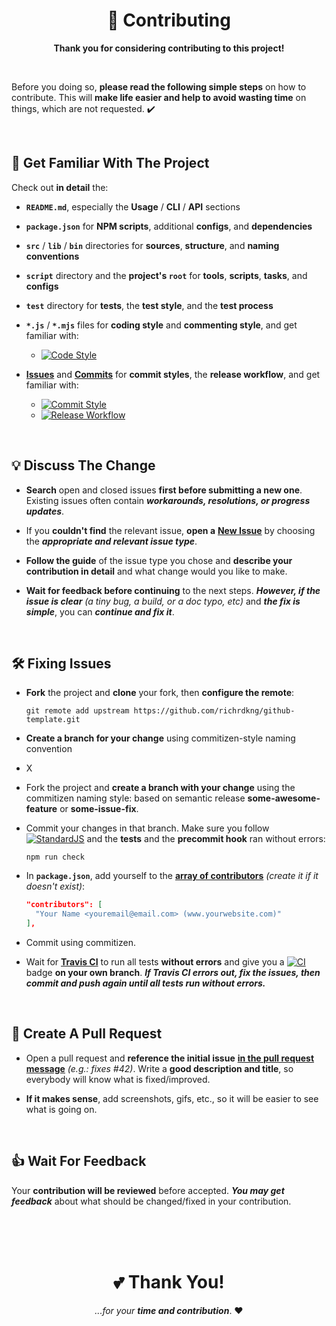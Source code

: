 <h1 align="center">
  🍻 Contributing
</h1>

<p align="center">
  <b>Thank you for considering contributing to this project!</b>
</p>

<br/>

Before you doing so, **please read the following simple steps** on how to contribute. This will **make life easier and help to avoid wasting time** on things, which are not requested. ✔️

<br/>

## 📑	Get Familiar With The Project

Check out **in detail** the:

 - **`README.md`**, especially the **Usage** / **CLI** / **API** sections
 
 - **`package.json`** for **NPM scripts**, additional **configs**, and **dependencies**
 
 - **`src`** / **`lib`** / **`bin`** directories for **sources**, **structure**, and **naming conventions**

 - **`script`** directory and the **project's `root`** for **tools**, **scripts**, **tasks**, and **configs**

 - **`test`** directory for **tests**, the **test style**, and the **test process**

 - **`*.js`** / **`*.mjs`** files for **coding style** and **commenting style**, and get familiar with:
 
   - [![Code Style][badge-code]][url-code]

  - [**Issues**][url-issues] and [**Commits**][url-commits] for **commit styles**, the **release workflow**, and get familiar with:
  
    - [![Commit Style][badge-commit]][url-commit]    
    - [![Release Workflow][badge-release]][url-release]

<br/>

## 💡	Discuss The Change

 - **Search** open and closed issues **first before submitting a new one**. Existing issues often contain ***workarounds, resolutions, or progress updates***.

 - If you **couldn't find** the relevant issue, **open a** [**New Issue**][url-new-issue] by choosing the ***appropriate and relevant issue type***.
 
 - **Follow the guide** of the issue type you chose and **describe your contribution in detail** and what change would you like to make.

 - **Wait for feedback before continuing** to the next steps. ***However, if the issue is clear*** *(a tiny bug, a build, or a doc typo, etc)* and ***the fix is simple***, you can ***continue and fix it***.

<br/>

## 🛠️ Fixing Issues

 - **Fork** the project and **clone** your fork, then **configure the remote**:

    ```
    git remote add upstream https://github.com/richrdkng/github-template.git
    ```

 - **Create a branch for your change** using commitizen-style naming convention

 - X

 - Fork the project and **create a branch with your change** using the commitizen naming style: 
 based on semantic release **some-awesome-feature** or **some-issue-fix**.

 - Commit your changes in that branch. Make sure you follow [![StandardJS][badge-code]][url-code] and the **tests** and the **precommit hook** ran without errors:
   
    ```
    npm run check
    ```

 - In **`package.json`**, add yourself to the [**array of contributors**][url-npm-contrib-doc] *(create it if it doesn't exist)*:
 
    ```json   
    "contributors": [
      "Your Name <youremail@email.com> (www.yourwebsite.com)"
    ],  
    ```
 
 - Commit using commitizen.

 - Wait for [**Travis CI**][url-ci] to run all tests **without errors** and give you a [![CI][badge-ci]][url-ci] badge **on your own branch**. ***If Travis CI errors out, fix the issues, then commit and push again until all tests run without errors.***

<br/>

## 🏁 Create A Pull Request

 - Open a pull request and **reference the initial issue** [**in the pull request message**][url-pull-req-help] 
   *(e.g.: fixes #42)*. Write a **good description and title**, so everybody will know what is fixed/improved.

 - **If it makes sense**, add screenshots, gifs, etc., so it will be easier to see what is going on.

<br/>

## 👍 Wait For Feedback

Your **contribution will be reviewed** before accepted. ***You may get feedback*** about what should be changed/fixed in your contribution.

<br/>
<br/>
<br/>

<h1 align="center">
  💕 Thank You!
</h1>

<p align="center">
  <i>...for your</i> <b><i>time and contribution</i></b>. ❤️
</p>

  <!--- References ============================================================================ -->

  <!--- Badges -->
  [badge-code]:    https://img.shields.io/badge/style-standard-f1d300.svg?style=flat-square&logo=javascript
  [badge-commit]:  https://img.shields.io/badge/commit-commitizen-fe7d37.svg?style=flat-square&logo=git
  [badge-release]: https://img.shields.io/badge/&#11091;%20release-semantic--release-e10079.svg?style=flat-square
  [badge-ci]:      https://img.shields.io/badge/build-passing-brightgreen

  <!--- URLs -->
  [url-commits]:   https://github.com/richrdkng/github-template/commits
  [url-issues]:    https://github.com/richrdkng/github-template/issues
  [url-new-issue]: https://github.com/richrdkng/github-template/issues/new/choose
  [url-code]:      https://standardjs.com
  [url-commit]:    https://commitizen.github.io/cz-cli
  [url-release]:   https://semantic-release.gitbook.io/semantic-release
  [url-ci]:        https://travis-ci.org/richrdkng/github-template

  [url-bugs]:            https://github.com/richrdkng/github-template/issues
  [url-standard]:        https://standardjs.com
  [url-npm-contrib-doc]: https://docs.npmjs.com/files/package.json#people-fields-author-contributors
  [url-pull-req-help]:   https://blog.github.com/2013-05-14-closing-issues-via-pull-requests
  [url-dev-doc]:         https://github.com/richrdkng/github-template/blob/master/github/DEVELOPMENT.md
